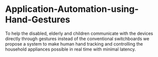 # Application-Automation-using-Hand-Gestures
To help the disabled, elderly and children communicate with the devices directly through gestures instead of the conventional switchboards we propose a system to make human hand tracking and controlling the household appliances possible in real time with minimal latency.

